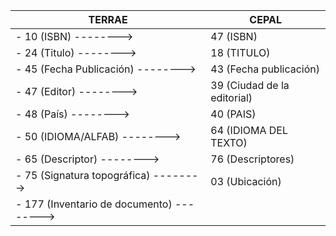 TERRAE | CEPAL
------------- | -------------
     - 10 (ISBN) -------->| 47 (ISBN)
     - 24 (Titulo) --------> | 18 (TITULO)
     - 45 (Fecha Publicación) --------> | 43 (Fecha publicación)
     - 47 (Editor) --------> | 39 (Ciudad de la editorial)
     - 48 (País) --------> | 40 (PAIS)
     - 50 (IDIOMA/ALFAB) --------> | 64 (IDIOMA DEL TEXTO)
     - 65 (Descriptor) --------> | 76 (Descriptores)
     - 75 (Signatura topográfica) -------->| 03 (Ubicación)
     - 177 (Inventario de documento) --------> | 